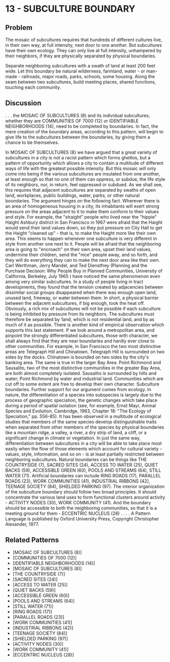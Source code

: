 # 13 - SUBCULTURE BOUNDARY

## Problem

The mosaic of subcultures requires that hundreds of different cultures live, in their own way, at full intensity, next door to one another. But subcultures have their own ecology. They can only live at full intensity, unhampered by their neighbors, if they are physically separated by physical boundaries.

Separate neighboring subcultures with a swath of land at least 200 feet wide. Let this boundary be natural wilderness, farmland, water - or man-made - railroads, major roads, parks, schools, some housing. Along the seam between two subcultures, build meeting places, shared functions, touching each community.

## Discussion

. . . the MOSAlC OF SUBCULTURES (8) and its individual subcultures, whether they are COMMUNITIES OF 7000 (12) or IDENTIFlABLE NEIGHBORHOODS (14), need to be completed by boundaries. In fact, the mere creation of the boundary areas, according to this pattern, will begin to give life to the subcultures between the boundaries, by giving them a chance to be themselves.

In MOSAlC OF SUBCULTURES (8) we have argued that a great variety of subcultures in a city is not a racist pattern which forms ghettos, but a pattern of opportunity which allows a city to contain a multitude of different ways of life with the greatest possible intensity. But this mosaic will only come into being if the various subcultures are insulated from one another, at least enough so that no one of them can oppress, or subdue, the life style of its neighbors, nor, in return, feel oppressed or subdued. As we shall see, this requires that adjacent subcultures are separated by swaths of open land, workplaces, public buildings, water, parks, or other natural boundaries. The argument hinges on the following fact. Wherever there is an area of homogeneous housing in a city, its inhabitants will exert strong pressure on the areas adjacent to it to make them conform to their values and style. For example, the "straight" people who lived near the "hippie" Haight Ashbury district in San Francisco in 1967 were afraid that the Haight would send their land values down, so they put pressure on City Hall to get the Haight "cleaned up" - that is, to make the Haight more like their own area. This seems to happen whenever one subculture is very different in style from another one next to it. People will be afraid that the neighboring area is going to "encroach" on their own area, upset their land values, undermine their children, send the "nice" people away, and so forth, and they will do everything they can to make the next door area like their own. Carl Werthman, Jerry Mandel, and Ted Dienstfrey (Planning and the Purchase Decision: Why People Buy in Planned Communities, University of California, Berkeley, July 1965 ) have noticed the same phenomenon even among very similar subcultures. In a study of people living in tract developments, they found that the tension created by adjacencies between dissimilar social groups disappeared when there was enough open land, unused land, freeway, or water between them. In short, a physical barrier between the adjacent subcultures, if big enough, took the heat off. Obviously, a rich mix of subcultures will not be possible if each subculture is being inhibited by pressure from its neighbors. The subcultures must therefore be separated by 1and, which is not residential land, and by as much of it as possible. There is another kind of empirical observation which supports this last statement. If we look around a metropolitan area, and pinpoint the strongly differentiated subcultures, those with character, we shall always find that they are near boundaries and hardly ever close to other communities. For example, in San Francisco the two most distinctive areas are Telegraph Hill and Chinatown. Telegraph Hill is surrounded on two sides by the docks. Chinatown is bounded on two sides by the city's banking area. The same is true in the larger Bay Area. Point Richmond and Sausalito, two of the most distinctive communities in the greater Bay Area, are both almost completely isolated. Sausalito is surrounded by hills and water; Point Richmond by water and industrial land. Communities which are cut off to some extent are free to develop their own character. Subculture boundaries. Further support for our argument comes from ecology. In nature, the differentiation of a species into subspecies is largely due to the process of geographic speciation, the genetic changes which take place during a period of spatial isolation (see, for example, Ernst Mayr, Animal Species and Evolution, Cambridge, 1963, Chapter 18: "The Ecology of Speciation," pp. 556-85). It has been observed in a multitude of ecological studies that members of the same species develop distinguishable traits when separated from other members of the species by physical boundaries like a mountain ridge, a valley, a river, a dry strip of land, a cliff, or a significant change in climate or vegetation. In just the same way, differentiation between subcultures in a city will be able to take place most easily when the flow of those elements which account for cultural variety - values, style, information, and so on - is at least partially restricted between neighboring subcultures. Natural boundaries can be things like THE COUNTRYSIDE (7), SACRED SITES (24), ACCESS TO WATER (25), QUIET BACKS (59), ACCESSIBLE GREEN (60), POOLS AND STREAMS (64), STILL WATER (71). Artificial boundaries can include RING ROADS (17), PARALLEL ROADS (23), WORK COMMUNITIES (41), INDUSTRIAL RIBBONS (42), TEENAGE SOClETY (84), SHIELDED PARKING (97). The interior organization of the subculture boundary should follow two broad principles. It should concentrate the various land uses to form functional clusters around activity - ACTIVITY NODES (30), WORK COMMUNITY (41). And the boundary should be accessible to both the neighboring communities, so that it is a meeting ground for them - ECCENTRIC NUCLEUS (28) . . . . A Pattern Language is published by Oxford University Press, Copyright Christopher Alexander, 1977.

## Related Patterns

- [MOSAlC OF SUBCULTURES (8)]
- [COMMUNITIES OF 7000 (12)]
- [IDENTIFlABLE NEIGHBORHOODS (14)]
- [MOSAlC OF SUBCULTURES (8)]
- [THE COUNTRYSIDE (7)]
- [SACRED SITES (24)]
- [ACCESS TO WATER (25)]
- [QUIET BACKS (59)]
- [ACCESSIBLE GREEN (60)]
- [POOLS AND STREAMS (64)]
- [STILL WATER (71)]
- [RING ROADS (17)]
- [PARALLEL ROADS (23)]
- [WORK COMMUNITIES (41)]
- [INDUSTRIAL RIBBONS (42)]
- [TEENAGE SOClETY (84)]
- [SHIELDED PARKING (97)]
- [ACTIVITY NODES (30)]
- [WORK COMMUNITY (41)]
- [ECCENTRIC NUCLEUS (28)]
